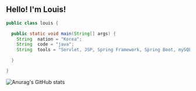 Hello! I'm Louis!
---


```java
public class louis {

  public static void main(String[] args) {
    String  nation = "Korea";
    String  code = "java";
    String  tools = "Servlet, JSP, Spring Framework, Spring Boot, mySQL, Orcale";

  }

}
```

![Anurag's GitHub stats](https://github-readme-stats.vercel.app/api?username=Louis425&show_icons=true&theme=synthwave)
